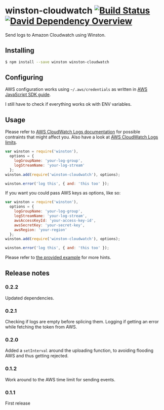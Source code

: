 winston-cloudwatch [![Build Status](https://travis-ci.org/lazywithclass/winston-cloudwatch.svg?branch=master)](https://travis-ci.org/lazywithclass/winston-cloudwatch) [![David Dependency Overview](https://david-dm.org/lazywithclass/winston-cloudwatch.png "David Dependency Overview")](https://david-dm.org/lazywithclass/winston-cloudwatch)
==================

Send logs to Amazon Cloudwatch using Winston.

## Installing

```sh
$ npm install --save winston winston-cloudwatch
```

## Configuring

AWS configuration works using `~/.aws/credentials` as written in [AWS JavaScript SDK guide](http://docs.aws.amazon.com/AWSJavaScriptSDK/guide/node-configuring.html#Setting_AWS_Credentials).

I still have to check if everything works ok with ENV variables.

## Usage

Please refer to [AWS CloudWatch Logs documentation](http://docs.aws.amazon.com/AmazonCloudWatchLogs/latest/APIReference/API_PutLogEvents.html) for possible contraints that might affect you.
Also have a look at [AWS CloudWatch Logs limits](http://docs.aws.amazon.com/AmazonCloudWatch/latest/DeveloperGuide/cloudwatch_limits.html).

```js
var winston = require('winston'),
  options = {
    logGroupName: 'your-log-group',
    logStreamName: 'your-log-stream'
  };
winston.add(require('winston-cloudwatch'), options);

winston.error('log this', { and: 'this too' });
```

If you want you could pass AWS keys as options, like so:

```js
var winston = require('winston'),
  options = {
    logGroupName: 'your-log-group',
    logStreamName: 'your-log-stream',
    awsAccessKeyId: 'your-access-key-id',
    awsSecretKey: 'your-secret-key',
    awsRegion: 'your-region'
  };
winston.add(require('winston-cloudwatch'), options);

winston.error('log this', { and: 'this too' });
```

Please refer to [the provided example](https://github.com/lazywithclass/winston-cloudwatch/blob/master/test/example.js) for more hints.

## Release notes

### 0.2.2

Updated dependencies.

### 0.2.1

Checking if logs are empty before splicing them.
Logging if getting an error while fetching the token from AWS.

### 0.2.0

Added a `setInterval` around the uploading function, to avoiding flooding AWS and thus getting rejected.

### 0.1.2

Work around to the AWS time limit for sending events.

### 0.1.1

First release
